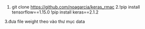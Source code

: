 1. git clone https://github.com/noagarcia/keras_rmac
2.!pip install tensorflow==1.15.0
  !pip install keras==2.1.2

3.đưa file weight theo vào thư mục data
